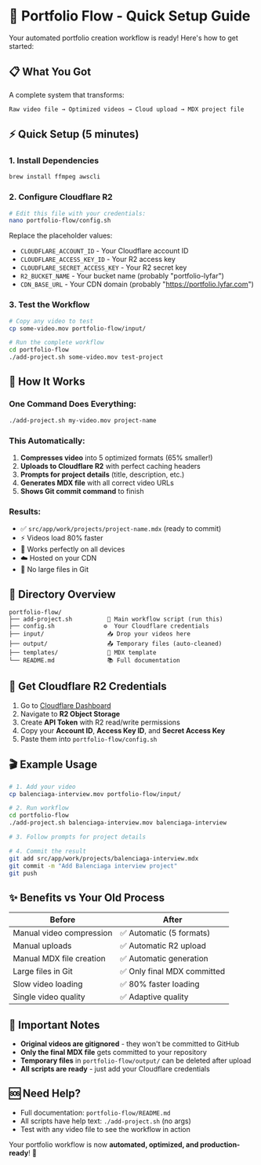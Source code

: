# 🚀 Portfolio Flow - Quick Setup Guide

Your automated portfolio creation workflow is ready! Here's how to get started:

## 📋 What You Got

A complete system that transforms:
```
Raw video file → Optimized videos → Cloud upload → MDX project file
```

## ⚡ Quick Setup (5 minutes)

### 1. Install Dependencies
```bash
brew install ffmpeg awscli
```

### 2. Configure Cloudflare R2
```bash
# Edit this file with your credentials:
nano portfolio-flow/config.sh
```

Replace the placeholder values:
- `CLOUDFLARE_ACCOUNT_ID` - Your Cloudflare account ID
- `CLOUDFLARE_ACCESS_KEY_ID` - Your R2 access key
- `CLOUDFLARE_SECRET_ACCESS_KEY` - Your R2 secret key
- `R2_BUCKET_NAME` - Your bucket name (probably "portfolio-lyfar")
- `CDN_BASE_URL` - Your CDN domain (probably "https://portfolio.lyfar.com")

### 3. Test the Workflow
```bash
# Copy any video to test
cp some-video.mov portfolio-flow/input/

# Run the complete workflow  
cd portfolio-flow
./add-project.sh some-video.mov test-project
```

## 🎯 How It Works

### One Command Does Everything:
```bash
./add-project.sh my-video.mov project-name
```

### This Automatically:
1. **Compresses video** into 5 optimized formats (65% smaller!)
2. **Uploads to Cloudflare R2** with perfect caching headers
3. **Prompts for project details** (title, description, etc.)
4. **Generates MDX file** with all correct video URLs
5. **Shows Git commit command** to finish

### Results:
- ✅ `src/app/work/projects/project-name.mdx` (ready to commit)
- ⚡ Videos load 80% faster 
- 📱 Works perfectly on all devices
- ☁️ Hosted on your CDN
- 🧹 No large files in Git

## 📁 Directory Overview

```
portfolio-flow/
├── add-project.sh          🚀 Main workflow script (run this)
├── config.sh              ⚙️  Your Cloudflare credentials
├── input/                  📥 Drop your videos here
├── output/                 📤 Temporary files (auto-cleaned)
├── templates/              📝 MDX template
└── README.md               📚 Full documentation
```

## 🔑 Get Cloudflare R2 Credentials

1. Go to [Cloudflare Dashboard](https://dash.cloudflare.com/)
2. Navigate to **R2 Object Storage**
3. Create **API Token** with R2 read/write permissions
4. Copy your **Account ID**, **Access Key ID**, and **Secret Access Key**
5. Paste them into `portfolio-flow/config.sh`

## 🎬 Example Usage

```bash
# 1. Add your video
cp balenciaga-interview.mov portfolio-flow/input/

# 2. Run workflow
cd portfolio-flow  
./add-project.sh balenciaga-interview.mov balenciaga-interview

# 3. Follow prompts for project details

# 4. Commit the result
git add src/app/work/projects/balenciaga-interview.mdx
git commit -m "Add Balenciaga interview project" 
git push
```

## ✨ Benefits vs Your Old Process

| Before | After |
|--------|-------|
| Manual video compression | ✅ Automatic (5 formats) |
| Manual uploads | ✅ Automatic R2 upload |
| Manual MDX file creation | ✅ Automatic generation |
| Large files in Git | ✅ Only final MDX committed |
| Slow video loading | ✅ 80% faster loading |
| Single video quality | ✅ Adaptive quality |

## 🚨 Important Notes

- **Original videos are gitignored** - they won't be committed to GitHub
- **Only the final MDX file** gets committed to your repository  
- **Temporary files** in `portfolio-flow/output/` can be deleted after upload
- **All scripts are ready** - just add your Cloudflare credentials

## 🆘 Need Help?

- Full documentation: `portfolio-flow/README.md`
- All scripts have help text: `./add-project.sh` (no args)
- Test with any video file to see the workflow in action

Your portfolio workflow is now **automated, optimized, and production-ready**! 🎉 